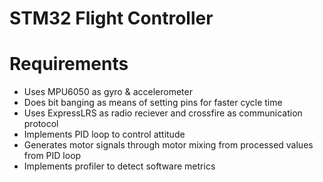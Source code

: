 # STM32 Flight Controller

# Requirements
- Uses MPU6050 as gyro & accelerometer
- Does bit banging as means of setting pins for faster cycle time
- Uses ExpressLRS as radio reciever and crossfire as communication protocol
- Implements PID loop to control attitude
- Generates motor signals through motor mixing from processed values from PID loop
- Implements profiler to detect software metrics